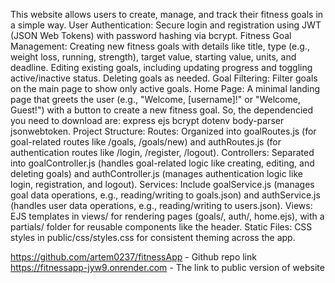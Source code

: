 This website allows users to create, manage, and track their fitness goals in a simple way. User Authentication: Secure login and registration using JWT (JSON Web Tokens) with password hashing via bcrypt.
Fitness Goal Management:
Creating new fitness goals with details like title, type (e.g., weight loss, running, strength), target value, starting value, units, and deadline.
Editing existing goals, including updating progress and toggling active/inactive status.
Deleting goals as needed. Goal Filtering: Filter goals on the main page to show only active goals.
Home Page: A minimal landing page that greets the user (e.g., "Welcome, [username]!" or "Welcome, Guest!") with a button to create a new fitness goal. So, the dependencied you need to download are: express ejs bcrypt dotenv body-parser jsonwebtoken. Project Structure: 
Routes: Organized into goalRoutes.js (for goal-related routes like /goals, /goals/new) and authRoutes.js (for authentication routes like /login, /register, /logout).
Controllers: Separated into goalController.js (handles goal-related logic like creating, editing, and deleting goals) and authController.js (manages authentication logic like login, registration, and logout).
Services: Include goalService.js (manages goal data operations, e.g., reading/writing to goals.json) and authService.js (handles user data operations, e.g., reading/writing to users.json).
Views: EJS templates in views/ for rendering pages (goals/, auth/, home.ejs), with a partials/ folder for reusable components like the header.
Static Files: CSS styles in public/css/styles.css for consistent theming across the app.

https://github.com/artem0237/fitnessApp - Github repo link
https://fitnessapp-jyw9.onrender.com - The link to public version of website
